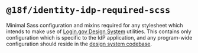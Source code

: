 # `@18f/identity-idp-required-scss`

Minimal Sass configuration and mixins required for any stylesheet which intends to make use of [Login.gov Design System](https://design.login.gov/) utilities. This contains only configuration which is specific to the IdP application, and any program-wide configuration should reside in the [design system codebase](https://github.com/18F/identity-style-guide).
